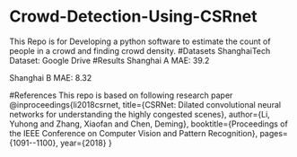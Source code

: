# Crowd-Detection-Using-CSRnet
This Repo is for Developing a python software to estimate the count of people in a crowd and finding crowd density.
#Datasets
ShanghaiTech Dataset: Google Drive
#Results
Shanghai A MAE: 39.2

Shanghai B MAE: 8.32

#References
This repo is based on following research paper
@inproceedings{li2018csrnet,
  title={CSRNet: Dilated convolutional neural networks for understanding the highly congested scenes},
  author={Li, Yuhong and Zhang, Xiaofan and Chen, Deming},
  booktitle={Proceedings of the IEEE Conference on Computer Vision and Pattern Recognition},
  pages={1091--1100},
  year={2018}
}
